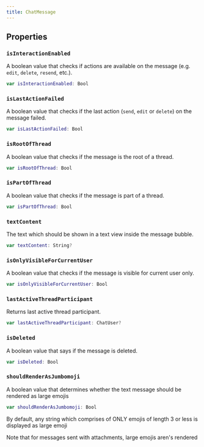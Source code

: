 ```yaml
---
title: ChatMessage
---
```


## Properties

### `isInteractionEnabled`

A boolean value that checks if actions are available on the message (e.g. `edit`, `delete`, `resend`, etc.).

``` swift
var isInteractionEnabled: Bool 
```

### `isLastActionFailed`

A boolean value that checks if the last action (`send`, `edit` or `delete`) on the message failed.

``` swift
var isLastActionFailed: Bool 
```

### `isRootOfThread`

A boolean value that checks if the message is the root of a thread.

``` swift
var isRootOfThread: Bool 
```

### `isPartOfThread`

A boolean value that checks if the message is part of a thread.

``` swift
var isPartOfThread: Bool 
```

### `textContent`

The text which should be shown in a text view inside the message bubble.

``` swift
var textContent: String? 
```

### `isOnlyVisibleForCurrentUser`

A boolean value that checks if the message is visible for current user only.

``` swift
var isOnlyVisibleForCurrentUser: Bool 
```

### `lastActiveThreadParticipant`

Returns last active thread participant.

``` swift
var lastActiveThreadParticipant: ChatUser? 
```

### `isDeleted`

A boolean value that says if the message is deleted.

``` swift
var isDeleted: Bool 
```

### `shouldRenderAsJumbomoji`

A boolean value that determines whether the text message should be rendered as large emojis

``` swift
var shouldRenderAsJumbomoji: Bool 
```

By default, any string which comprises of ONLY emojis of length 3 or less is displayed as large emoji

Note that for messages sent with attachments, large emojis aren's rendered
